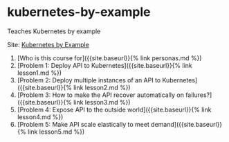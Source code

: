 # kubernetes-by-example
Teaches Kubernetes by example

Site: [Kubernetes by Example](https://gsadhana.github.io/kubernetes-by-example/)

1. [Who is this course for]({{site.baseurl}}{% link personas.md %})
2. [Problem 1: Deploy API to Kubernetes]({{site.baseurl}}{% link lesson1.md %})
3. [Problem 2: Deploy multiple instances of an API to Kubernetes]({{site.baseurl}}{% link lesson2.md %})
4. [Problem 3: How to make the API recover automatically on failures?]({{site.baseurl}}{% link lesson3.md %})
5. [Problem 4: Expose API to the outside world]({{site.baseurl}}{% link lesson4.md %})
6. [Problem 5: Make API scale elastically to meet demand]({{site.baseurl}}{% link lesson5.md %})